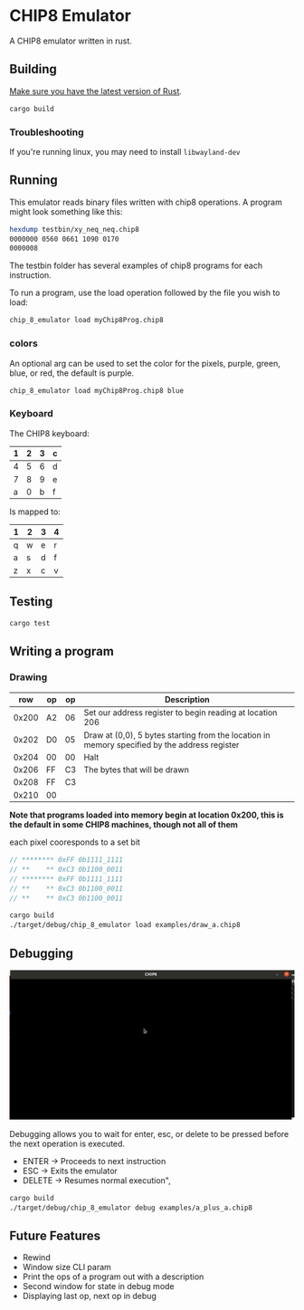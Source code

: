 # CHIP8 Emulator

A CHIP8 emulator written in rust.

## Building

[Make sure you have the latest version of Rust](https://www.rust-lang.org/learn/get-started).

```sh
cargo build
```

### Troubleshooting

If you're running linux, you may need to install `libwayland-dev`

## Running

This emulator reads binary files written with chip8 operations. A program might look something like this:

```sh
hexdump testbin/xy_neq_neq.chip8
0000000 0560 0661 1090 0170
0000008
```

The testbin folder has several examples of chip8 programs for each instruction.

To run a program, use the load operation followed by the file you wish to load:

```sh
chip_8_emulator load myChip8Prog.chip8
```

### colors

An optional arg can be used to set the color for the pixels, purple, green, blue, or red, the default is purple.

```sh
chip_8_emulator load myChip8Prog.chip8 blue
```

### Keyboard

The CHIP8 keyboard:

| 1 | 2 | 3 | c |
|---|---|---|---|
| 4 | 5 | 6 | d |
| 7 | 8 | 9 | e |
| a | 0 | b | f |

Is mapped to:

| 1 | 2 | 3 | 4 |
|---|---|---|---|
| q | w | e | r |
| a | s | d | f |
| z | x | c | v |

## Testing

```sh
cargo test
```

## Writing a program

### Drawing

| row | op | op | Description |
|-----|----|----|-------------|
| 0x200 | A2 | 06 | Set our address register to begin reading at location 206 |
| 0x202 | D0 | 05 | Draw at (0,0), 5 bytes starting from the location in memory specified by the address register |
| 0x204 | 00 | 00 | Halt |
| 0x206 | FF | C3 | The bytes that will be drawn |
| 0x208 | FF | C3 | |
| 0x210 | 00 |    | |

**Note that programs loaded into memory begin at location 0x200, this is the default in some CHIP8 machines, though not all of them**

each pixel cooresponds to a set bit

```rust
// ******** 0xFF 0b1111_1111
// **    ** 0xC3 0b1100_0011
// ******** 0xFF 0b1111_1111
// **    ** 0xC3 0b1100_0011
// **    ** 0xC3 0b1100_0011
```

```sh
cargo build
./target/debug/chip_8_emulator load examples/draw_a.chip8
```

## Debugging

![Debugging](examples/debug.gif)

Debugging allows you to wait for enter, esc, or delete to be pressed before the next operation is executed.

* ENTER -> Proceeds to next instruction
* ESC -> Exits the emulator
* DELETE -> Resumes normal execution",

```sh
cargo build
./target/debug/chip_8_emulator debug examples/a_plus_a.chip8
```

## Future Features

* Rewind
* Window size CLI param
* Print the ops of a program out with a description
* Second window for state in debug mode
* Displaying last op, next op in debug
